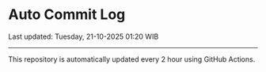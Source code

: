 # Auto Commit Log

Last updated: Tuesday, 21-10-2025 01:20 WIB

---

This repository is automatically updated every 2 hour using GitHub Actions.
